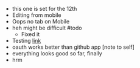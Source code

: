 *   this one is set for the 12th
*   Editing from mobile
*   Oops no tab on Mobile
*   heh might be difficult #todo
    *   Fixed it
*   Testing [link](link)
*   oauth works better than github app \[note to self\]
*   everything looks good so far, finally
*   hrm